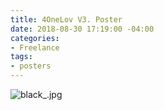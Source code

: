 ```yaml
---
title: 4OneLov V3. Poster
date: 2018-08-30 17:19:00 -04:00
categories:
- Freelance
tags:
- posters
---
```


![black_.jpg](/uploads/black_.jpg)
